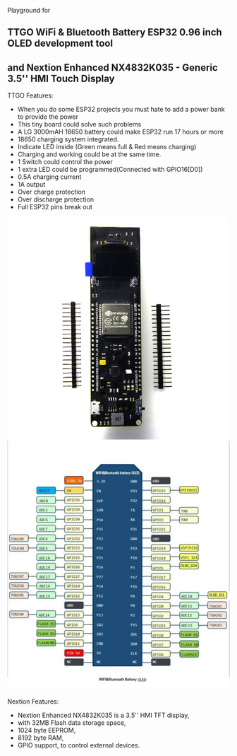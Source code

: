 Playground for

## TTGO WiFi & Bluetooth Battery ESP32 0.96 inch OLED development tool  
## and Nextion Enhanced NX4832K035 - Generic 3.5'' HMI Touch Display

TTGO Features:

* When you do some ESP32 projects you must hate to add a power bank to provide the power   
* This tiny board could solve such problems  
* A LG 3000mAH 18650 battery could make ESP32 run 17 hours or more  
* 18650 charging system integrated.  
* Indicate LED inside (Green means full & Red means charging)  
* Charging and working could be at the same time.  
* 1 Switch could control the power  
* 1 extra LED could be programmed(Connected with GPIO16[D0])  
* 0.5A charging current   
* 1A output   
* Over charge protection   
* Over discharge protection   
* Full ESP32 pins break out 

![pic1](img/ttgo_p1.jpg)
![pinout](img/ttgo_pinout.jpg)

Nextion Features:

* Nextion Enhanced NX4832K035 is a 3.5'' HMI TFT display,  
* with 32MB Flash data storage space,  
* 1024 byte EEPROM,  
* 8192 byte RAM,  
* GPIO support, to control external devices.  

